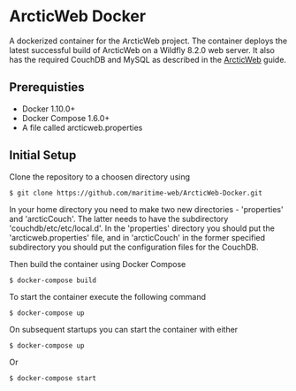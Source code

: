# ArcticWeb Docker
A dockerized container for the ArcticWeb project. The container deploys the latest successful build of ArcticWeb on a Wildfly 8.2.0 web server. It also has the required CouchDB and MySQL as described in the [ArcticWeb](https://github.com/maritime-web/ArcticWeb#arcticweb) guide. 

## Prerequisties
* Docker 1.10.0+
* Docker Compose 1.6.0+
* A file called arcticweb.properties

## Initial Setup
Clone the repository to a choosen directory using

    $ git clone https://github.com/maritime-web/ArcticWeb-Docker.git

In your home directory you need to make two new directories - 'properties' and 'arcticCouch'. The latter needs to have the subdirectory 'couchdb/etc/etc/local.d'.
In the 'properties' directory you should put the 'arcticweb.properties' file, and in 'arcticCouch' in the former specified subdirectory you should put the configuration files for the CouchDB.

Then build the container using Docker Compose

    $ docker-compose build

To start the container execute the following command
    
    $ docker-compose up

On subsequent startups you can start the container with either

    $ docker-compose up

Or

    $ docker-compose start

